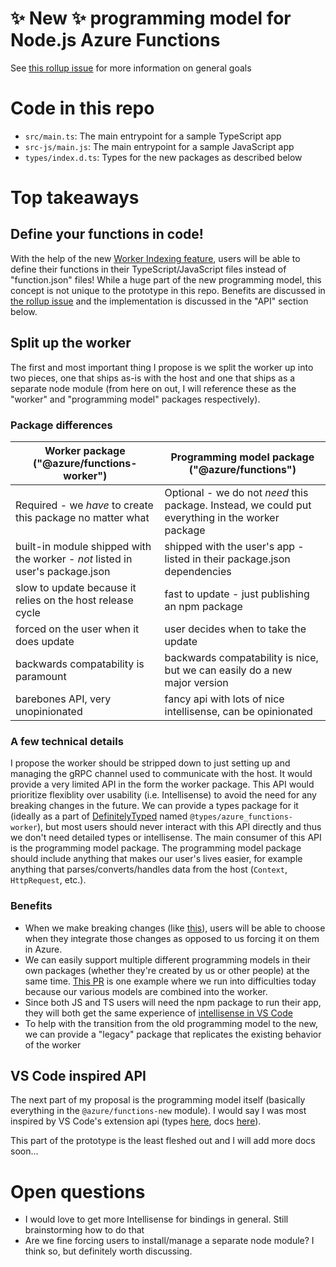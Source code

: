 # ✨ New ✨ programming model for Node.js Azure Functions

See [this rollup issue](https://github.com/Azure/azure-functions-nodejs-worker/issues/480) for more information on general goals

# Code in this repo

- `src/main.ts`: The main entrypoint for a sample TypeScript app
- `src-js/main.js`: The main entrypoint for a sample JavaScript app
- `types/index.d.ts`: Types for the new packages as described below

# Top takeaways

## Define your functions in code!

With the help of the new [Worker Indexing feature](https://github.com/Azure/azure-functions-host/wiki/Worker-Indexing-Changes), users will be able to define their functions in their TypeScript/JavaScript files instead of "function.json" files! While a huge part of the new programming model, this concept is not unique to the prototype in this repo. Benefits are discussed in [the rollup issue](https://github.com/Azure/azure-functions-nodejs-worker/issues/480) and the implementation is discussed in the "API" section below.

## Split up the worker

The first and most important thing I propose is we split the worker up into two pieces, one that ships as-is with the host and one that ships as a separate node module (from here on out, I will reference these as the "worker" and "programming model" packages respectively).

### Package differences

|Worker package ("@azure/functions-worker")|Programming model package ("@azure/functions")|
|---|---|
|Required - we _have_ to create this package no matter what|Optional - we do not _need_ this package. Instead, we could put everything in the worker package|
|built-in module shipped with the worker - _not_ listed in user's package.json|shipped with the user's app - listed in their package.json dependencies|
|slow to update because it relies on the host release cycle|fast to update - just publishing an npm package|
|forced on the user when it does update|user decides when to take the update|
|backwards compatability is paramount|backwards compatability is nice, but we can easily do a new major version|
|barebones API, very unopinionated|fancy api with lots of nice intellisense, can be opinionated|

### A few technical details

I propose the worker should be stripped down to just setting up and managing the gRPC channel used to communicate with the host. It would provide a very limited API in the form the worker package. This API would prioritize flexiblity over usability (i.e. Intellisense) to avoid the need for any breaking changes in the future. We can provide a types package for it (ideally as a part of [DefinitelyTyped](https://github.com/DefinitelyTyped/DefinitelyTyped) named `@types/azure_functions-worker`), but most users should never interact with this API directly and thus we don't need detailed types or intellisense. The main consumer of this API is the programming model package. The programming model package should include anything that makes our user's lives easier, for example anything that parses/converts/handles data from the host (`Context`, `HttpRequest`, etc.).

### Benefits

- When we make breaking changes (like [this](https://github.com/Azure/azure-functions-nodejs-worker/issues/388)), users will be able to choose when they integrate those changes as opposed to us forcing it on them in Azure.
- We can easily support multiple different programming models in their own packages (whether they're created by us or other people) at the same time. [This PR](https://github.com/Azure/azure-functions-nodejs-worker/pull/529) is one example where we run into difficulties today because our various models are combined into the worker.
- Since both JS and TS users will need the npm package to run their app, they will both get the same experience of [intellisense in VS Code](https://code.visualstudio.com/docs/nodejs/working-with-javascript#_intellisense)
- To help with the transition from the old programming model to the new, we can provide a "legacy" package that replicates the existing behavior of the worker

## VS Code inspired API

The next part of my proposal is the programming model itself (basically everything in the `@azure/functions-new` module). I would say I was most inspired by VS Code's extension api (types [here](https://github.com/microsoft/vscode/blob/main/src/vscode-dts/vscode.d.ts), docs [here](https://code.visualstudio.com/api)).

This part of the prototype is the least fleshed out and I will add more docs soon...

# Open questions

- I would love to get more Intellisense for bindings in general. Still brainstorming how to do that
- Are we fine forcing users to install/manage a separate node module? I think so, but definitely worth discussing.
